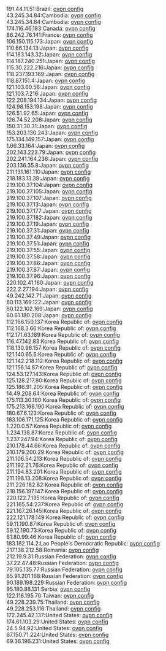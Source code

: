 191.44.11.51:Brazil: [ovpn config](vpn/191_44_11_51.ovpn)  
43.245.34.84:Cambodia: [ovpn config](vpn/43_245_34_84.ovpn)  
43.245.34.84:Cambodia: [ovpn config](vpn/43_245_34_84.ovpn)  
174.116.46.183:Canada: [ovpn config](vpn/174_116_46_183.ovpn)  
86.242.76.141:France: [ovpn config](vpn/86_242_76_141.ovpn)  
106.150.115.173:Japan: [ovpn config](vpn/106_150_115_173.ovpn)  
110.66.134.13:Japan: [ovpn config](vpn/110_66_134_13.ovpn)  
114.183.143.32:Japan: [ovpn config](vpn/114_183_143_32.ovpn)  
114.187.240.251:Japan: [ovpn config](vpn/114_187_240_251.ovpn)  
115.30.222.216:Japan: [ovpn config](vpn/115_30_222_216.ovpn)  
118.237.193.169:Japan: [ovpn config](vpn/118_237_193_169.ovpn)  
118.87.151.4:Japan: [ovpn config](vpn/118_87_151_4.ovpn)  
121.103.60.56:Japan: [ovpn config](vpn/121_103_60_56.ovpn)  
121.103.7.216:Japan: [ovpn config](vpn/121_103_7_216.ovpn)  
122.208.194.134:Japan: [ovpn config](vpn/122_208_194_134.ovpn)  
124.98.153.198:Japan: [ovpn config](vpn/124_98_153_198.ovpn)  
126.51.92.65:Japan: [ovpn config](vpn/126_51_92_65.ovpn)  
126.74.52.208:Japan: [ovpn config](vpn/126_74_52_208.ovpn)  
150.31.30.31:Japan: [ovpn config](vpn/150_31_30_31.ovpn)  
153.203.130.243:Japan: [ovpn config](vpn/153_203_130_243.ovpn)  
175.134.149.157:Japan: [ovpn config](vpn/175_134_149_157.ovpn)  
1.66.33.164:Japan: [ovpn config](vpn/1_66_33_164.ovpn)  
202.143.223.79:Japan: [ovpn config](vpn/202_143_223_79.ovpn)  
202.241.164.236:Japan: [ovpn config](vpn/202_241_164_236.ovpn)  
203.136.35.8:Japan: [ovpn config](vpn/203_136_35_8.ovpn)  
211.131.161.110:Japan: [ovpn config](vpn/211_131_161_110.ovpn)  
218.183.13.39:Japan: [ovpn config](vpn/218_183_13_39.ovpn)  
219.100.37.104:Japan: [ovpn config](vpn/219_100_37_104.ovpn)  
219.100.37.105:Japan: [ovpn config](vpn/219_100_37_105.ovpn)  
219.100.37.107:Japan: [ovpn config](vpn/219_100_37_107.ovpn)  
219.100.37.13:Japan: [ovpn config](vpn/219_100_37_13.ovpn)  
219.100.37.177:Japan: [ovpn config](vpn/219_100_37_177.ovpn)  
219.100.37.182:Japan: [ovpn config](vpn/219_100_37_182.ovpn)  
219.100.37.19:Japan: [ovpn config](vpn/219_100_37_19.ovpn)  
219.100.37.31:Japan: [ovpn config](vpn/219_100_37_31.ovpn)  
219.100.37.49:Japan: [ovpn config](vpn/219_100_37_49.ovpn)  
219.100.37.51:Japan: [ovpn config](vpn/219_100_37_51.ovpn)  
219.100.37.55:Japan: [ovpn config](vpn/219_100_37_55.ovpn)  
219.100.37.58:Japan: [ovpn config](vpn/219_100_37_58.ovpn)  
219.100.37.86:Japan: [ovpn config](vpn/219_100_37_86.ovpn)  
219.100.37.87:Japan: [ovpn config](vpn/219_100_37_87.ovpn)  
219.100.37.96:Japan: [ovpn config](vpn/219_100_37_96.ovpn)  
220.102.41.160:Japan: [ovpn config](vpn/220_102_41_160.ovpn)  
222.2.27.194:Japan: [ovpn config](vpn/222_2_27_194.ovpn)  
49.242.142.71:Japan: [ovpn config](vpn/49_242_142_71.ovpn)  
60.113.169.122:Japan: [ovpn config](vpn/60_113_169_122.ovpn)  
60.122.102.169:Japan: [ovpn config](vpn/60_122_102_169.ovpn)  
60.61.180.208:Japan: [ovpn config](vpn/60_61_180_208.ovpn)  
112.166.150.137:Korea Republic of: [ovpn config](vpn/112_166_150_137.ovpn)  
112.168.3.66:Korea Republic of: [ovpn config](vpn/112_168_3_66.ovpn)  
112.171.63.189:Korea Republic of: [ovpn config](vpn/112_171_63_189.ovpn)  
116.47.142.83:Korea Republic of: [ovpn config](vpn/116_47_142_83.ovpn)  
118.130.96.157:Korea Republic of: [ovpn config](vpn/118_130_96_157.ovpn)  
121.140.65.5:Korea Republic of: [ovpn config](vpn/121_140_65_5.ovpn)  
121.142.218.112:Korea Republic of: [ovpn config](vpn/121_142_218_112.ovpn)  
121.156.14.87:Korea Republic of: [ovpn config](vpn/121_156_14_87.ovpn)  
124.53.127.143:Korea Republic of: [ovpn config](vpn/124_53_127_143.ovpn)  
125.128.217.80:Korea Republic of: [ovpn config](vpn/125_128_217_80.ovpn)  
125.186.91.205:Korea Republic of: [ovpn config](vpn/125_186_91_205.ovpn)  
14.49.208.64:Korea Republic of: [ovpn config](vpn/14_49_208_64.ovpn)  
175.113.30.160:Korea Republic of: [ovpn config](vpn/175_113_30_160.ovpn)  
175.213.166.190:Korea Republic of: [ovpn config](vpn/175_213_166_190.ovpn)  
180.67.6.123:Korea Republic of: [ovpn config](vpn/180_67_6_123.ovpn)  
183.106.171.125:Korea Republic of: [ovpn config](vpn/183_106_171_125.ovpn)  
1.220.0.57:Korea Republic of: [ovpn config](vpn/1_220_0_57.ovpn)  
1.234.138.87:Korea Republic of: [ovpn config](vpn/1_234_138_87.ovpn)  
1.237.247.94:Korea Republic of: [ovpn config](vpn/1_237_247_94.ovpn)  
210.178.44.66:Korea Republic of: [ovpn config](vpn/210_178_44_66.ovpn)  
210.179.200.29:Korea Republic of: [ovpn config](vpn/210_179_200_29.ovpn)  
211.106.54.213:Korea Republic of: [ovpn config](vpn/211_106_54_213.ovpn)  
211.192.21.76:Korea Republic of: [ovpn config](vpn/211_192_21_76.ovpn)  
211.194.83.201:Korea Republic of: [ovpn config](vpn/211_194_83_201.ovpn)  
211.198.13.208:Korea Republic of: [ovpn config](vpn/211_198_13_208.ovpn)  
211.226.182.82:Korea Republic of: [ovpn config](vpn/211_226_182_82.ovpn)  
218.156.197.147:Korea Republic of: [ovpn config](vpn/218_156_197_147.ovpn)  
220.122.7.135:Korea Republic of: [ovpn config](vpn/220_122_7_135.ovpn)  
221.165.54.237:Korea Republic of: [ovpn config](vpn/221_165_54_237.ovpn)  
221.167.26.145:Korea Republic of: [ovpn config](vpn/221_167_26_145.ovpn)  
222.121.178.149:Korea Republic of: [ovpn config](vpn/222_121_178_149.ovpn)  
59.11.190.87:Korea Republic of: [ovpn config](vpn/59_11_190_87.ovpn)  
59.12.190.73:Korea Republic of: [ovpn config](vpn/59_12_190_73.ovpn)  
61.80.99.46:Korea Republic of: [ovpn config](vpn/61_80_99_46.ovpn)  
183.182.114.2:Lao People's Democratic Republic: [ovpn config](vpn/183_182_114_2.ovpn)  
217.138.212.58:Romania: [ovpn config](vpn/217_138_212_58.ovpn)  
212.19.9.31:Russian Federation: [ovpn config](vpn/212_19_9_31.ovpn)  
37.22.47.48:Russian Federation: [ovpn config](vpn/37_22_47_48.ovpn)  
79.105.135.77:Russian Federation: [ovpn config](vpn/79_105_135_77.ovpn)  
85.91.201.168:Russian Federation: [ovpn config](vpn/85_91_201_168.ovpn)  
90.189.198.229:Russian Federation: [ovpn config](vpn/90_189_198_229.ovpn)  
95.180.88.131:Serbia: [ovpn config](vpn/95_180_88_131.ovpn)  
122.116.195.70:Taiwan: [ovpn config](vpn/122_116_195_70.ovpn)  
49.228.239.75:Thailand: [ovpn config](vpn/49_228_239_75.ovpn)  
49.228.253.116:Thailand: [ovpn config](vpn/49_228_253_116.ovpn)  
172.245.42.137:United States: [ovpn config](vpn/172_245_42_137.ovpn)  
174.61.103.29:United States: [ovpn config](vpn/174_61_103_29.ovpn)  
24.5.94.92:United States: [ovpn config](vpn/24_5_94_92.ovpn)  
67.150.71.224:United States: [ovpn config](vpn/67_150_71_224.ovpn)  
69.36.196.231:United States: [ovpn config](vpn/69_36_196_231.ovpn)  
